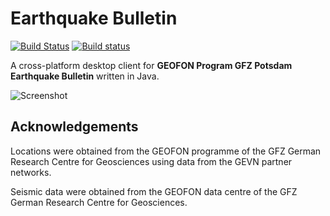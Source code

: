 Earthquake Bulletin
===================

[![Build Status](https://travis-ci.org/Albertus82/EarthquakeBulletin.svg?branch=master)](https://travis-ci.org/Albertus82/EarthquakeBulletin)
[![Build status](https://ci.appveyor.com/api/projects/status/github/Albertus82/EarthquakeBulletin?branch=master&svg=true)](https://ci.appveyor.com/project/Albertus82/EarthquakeBulletin)

A cross-platform desktop client for **GEOFON Program GFZ Potsdam Earthquake Bulletin** written in Java.

![Screenshot](https://cloud.githubusercontent.com/assets/8672431/23579323/50b92ccc-00eb-11e7-8c35-0c9192f4913d.png)

## Acknowledgements

Locations were obtained from the GEOFON programme of the GFZ German Research Centre for Geosciences using data from the GEVN partner networks.

Seismic data were obtained from the GEOFON data centre of the GFZ German Research Centre for Geosciences.
